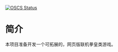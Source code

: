 [![OSCS Status](https://www.oscs1024.com/platform/badge/wensong110/WebKingOfFight.svg?size=small)](https://www.oscs1024.com/project/wensong110/WebKingOfFight?ref=badge_small)
#
# 简介 
本项目准备开发一个可拓展的，网页版联机拳皇类游戏。
